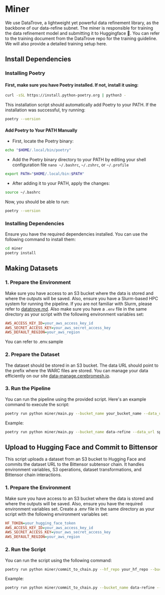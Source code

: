 # Miner

We use DataTrove, a lightweight yet powerful data refinement library, as the backbone of our data-refine subnet. The miner is responsible for training the data refinement model and submitting it to Huggingface 🤗. You can refer to the training document from the DataTrove repo for the training guideline. We will also provide a detailed training setup here.

## Install Dependencies

### Installing Poetry
#### First, make sure you have Poetry installed. If not, install it using:
```bash
curl -sSL https://install.python-poetry.org | python3 -
```
This installation script should automatically add Poetry to your PATH. If the installation was successful, try running:
```bash
poetry --version
```
#### Add Poetry to Your PATH Manually
- First, locate the Poetry binary:
```bash
echo "$HOME/.local/bin/poetry"
```
- Add the Poetry binary directory to your PATH by editing your shell configuration file `nano ~/.bashrc`, `~/.zshrc`, or `~/.profile`
```bash
export PATH="$HOME/.local/bin:$PATH"
```
- After adding it to your PATH, apply the changes:
```bash
source ~/.bashrc
```
Now, you should be able to run:
```bash
poetry --version
```
### Installing Dependencies

Ensure you have the required dependencies installed. You can use the following command to install them:
```bash
cd miner
poetry install
```
## Making Datasets

### 1. Prepare the Environment
Make sure you have access to an S3 bucket where the data is stored and where the outputs will be saved. Also, ensure you have a Slurm-based HPC system for running the pipeline.
If you are not familiar with Slurm, please refer to [datatrove.md](datatrove.md).
Also make sure you have a `.env` file in the same directory as your script with the following environment variables set:
```ini
AWS_ACCESS_KEY_ID=your_aws_access_key_id
AWS_SECRET_ACCESS_KEY=your_aws_secret_access_key
AWS_DEFAULT_REGION=your_aws_region
```
You can refer to .env.sample
### 2. Prepare the Dataset
The dataset should be stored in an S3 bucket. The data URL should point to the prefix where the WARC files are stored.
You can manage your data efficiently on our site [data-manage.cerebromesh.io](https://data-manage.cerebromesh.io).

### 3. Run the Pipeline
You can run the pipeline using the provided script. Here's an example command to execute the script:
```bash
poetry run python miner/main.py --bucket_name your_bucket_name --data_url your_data_url [--total_tasks total_task] [--cpus_per_task your_cpus_number] [--limit limit_per_task]
```
Example:
```bash
poetry run python miner/main.py --bucket_name data-refine --data_url split-data/1/warc --total_tasks 4 --cpus_per_task 32 --limit 100
```


## Upload to Hugging Face and Commit to Bittensor
This script uploads a dataset from an S3 bucket to Hugging Face and commits the dataset URL to the Bittensor subtensor chain. It handles environment variables, S3 operations, dataset transformations, and Bittensor chain interactions.

### 1. Prepare the Environment
Make sure you have access to an S3 bucket where the data is stored and where the outputs will be saved. Also, ensure you have the required environment variables set. Create a .env file in the same directory as your script with the following environment variables set:
```ini
HF_TOKEN=your_hugging_face_token
AWS_ACCESS_KEY_ID=your_aws_access_key_id
AWS_SECRET_ACCESS_KEY=your_aws_secret_access_key
AWS_DEFAULT_REGION=your_aws_region
```
### 2. Run the Script
You can run the script using the following command:

```bash
poetry run python miner/commit_to_chain.py --hf_repo your_hf_repo --bucket_name your_bucket_name --data_url your_data_url --wallet.name wallet_name --wallet.hotkey wallet_hotkey
```
Example:
```bash
poetry run python miner/commit_to_chain.py --bucket_name data-refine --data_url minhash/deduped_output --hf_repo cerebromesh/data-refine --wallet.name miner --wallet.hotky default
```
